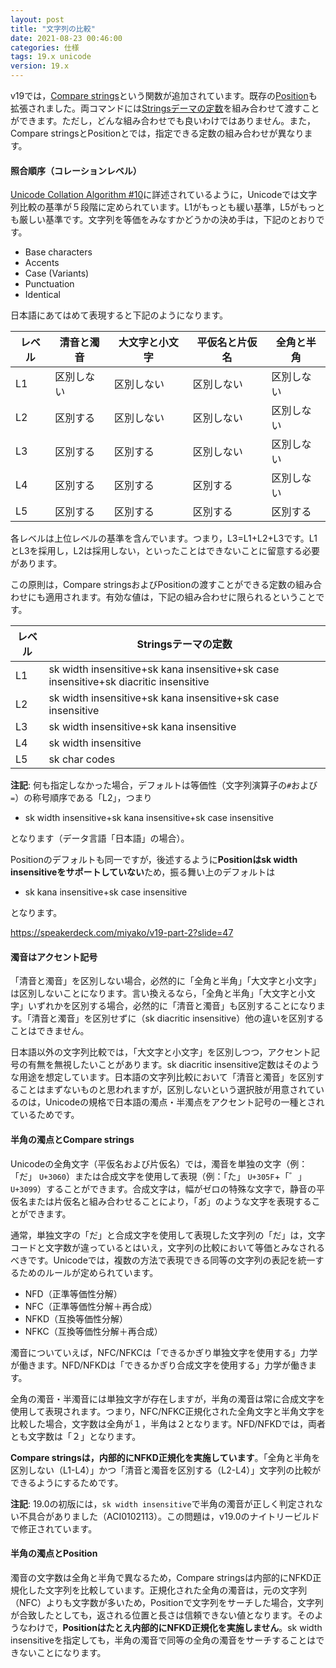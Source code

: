 ```yaml
---
layout: post
title: "文字列の比較"
date: 2021-08-23 00:46:00
categories: 仕様 
tags: 19.x unicode
version: 19.x
---
```


v19では，[Compare strings](https://doc.4d.com/4Dv19/4D/19/Compare-strings.301-5392237.ja.html)という関数が追加されています。既存の[Position](https://doc.4d.com/4Dv19/4D/19/Position.301-5392252.ja.html)も拡張されました。両コマンドには[Stringsデーマの定数](https://doc.4d.com/4Dv19/4D/19/Strings.302-5393273.ja.html)を組み合わせて渡すことができます。ただし，どんな組み合わせでも良いわけではありません。また，Compare stringsとPositionとでは，指定できる定数の組み合わせが異なります。

#### 照合順序（コレーションレベル）

[Unicode Collation Algorithm #10](https://unicode.org/reports/tr10/)に詳述されているように，Unicodeでは文字列比較の基準が５段階に定められています。L1がもっとも緩い基準，L5がもっとも厳しい基準です。文字列を等価をみなすかどうかの決め手は，下記のとおりです。

* Base characters
* Accents
* Case (Variants)
* Punctuation
* Identical

日本語にあてはめて表現すると下記のようになります。

| レベル | 清音と濁音 | 大文字と小文字 | 平仮名と片仮名 | 全角と半角 | 
| ---- | ---- | ---- | ---- | ---- |
|  L1  | 区別しない | 区別しない | 区別しない | 区別しない | 
|  L2  | 区別する | 区別しない | 区別しない | 区別しない | 
|  L3  | 区別する | 区別する | 区別しない | 区別しない | 
|  L4  | 区別する | 区別する | 区別する | 区別しない | 
|  L5  | 区別する | 区別する | 区別する | 区別する |

各レベルは上位レベルの基準を含んでいます。つまり，L3=L1+L2+L3です。L1とL3を採用し，L2は採用しない，といったことはできないことに留意する必要があります。

この原則は，Compare stringsおよびPositionの渡すことができる定数の組み合わせにも適用されます。有効な値は，下記の組み合わせに限られるということです。

| レベル | Stringsテーマの定数 | 
| ---- | ---- |
|  L1  | sk width insensitive+sk kana insensitive+sk case insensitive+sk diacritic insensitive |
|  L2  | sk width insensitive+sk kana insensitive+sk case insensitive |
|  L3  | sk width insensitive+sk kana insensitive |
|  L4  | sk width insensitive | 
|  L5  | sk char codes | 

**注記**: 何も指定しなかった場合，デフォルトは等価性（文字列演算子の`#`および`=`）の称号順序である「L2」，つまり

* sk width insensitive+sk kana insensitive+sk case insensitive 

となります（データ言語「日本語」の場合）。

Positionのデフォルトも同一ですが，後述するように**Positionはsk width insensitiveをサポートしていない**ため，振る舞い上のデフォルトは

* sk kana insensitive+sk case insensitive 

となります。

https://speakerdeck.com/miyako/v19-part-2?slide=47

#### 濁音はアクセント記号

「清音と濁音」を区別しない場合，必然的に「全角と半角」「大文字と小文字」は区別しないことになります。言い換えるなら，「全角と半角」「大文字と小文字」いずれかを区別する場合，必然的に「清音と濁音」も区別することになります。「清音と濁音」を区別せずに（sk diacritic insensitive）他の違いを区別することはできません。

日本語以外の文字列比較では，「大文字と小文字」を区別しつつ，アクセント記号の有無を無視したいことがあります。sk diacritic insensitive定数はそのような用途を想定しています。日本語の文字列比較において「清音と濁音」を区別することはまずないものと思われますが，区別しないという選択肢が用意されているのは，Unicodeの規格で日本語の濁点・半濁点をアクセント記号の一種とされているためです。

#### 半角の濁点とCompare strings

Unicodeの全角文字（平仮名および片仮名）では，濁音を単独の文字（例：「だ」 `U+3060`）または合成文字を使用して表現（例：「た」 `U+305F`+「゛」`U+3099`）することができます。合成文字は，幅がゼロの特殊な文字で，静音の平仮名または片仮名と組み合わせることにより，「あ゙」のような文字を表現することができます。

通常，単独文字の「だ」と合成文字を使用して表現した文字列の「だ」は，文字コードと文字数が違っているとはいえ，文字列の比較において等価とみなされるべきです。Unicodeでは，複数の方法で表現できる同等の文字列の表記を統一するためのルールが定められています。

* NFD（正準等価性分解）
* NFC（正準等価性分解＋再合成）
* NFKD（互換等価性分解）
* NFKC（互換等価性分解＋再合成）

濁音についていえば，NFC/NFKCは「できるかぎり単独文字を使用する」力学が働きます。NFD/NFKDは「できるかぎり合成文字を使用する」力学が働きます。

全角の濁音・半濁音には単独文字が存在しますが，半角の濁音は常に合成文字を使用して表現されます。つまり，NFC/NFKC正規化された全角文字と半角文字を比較した場合，文字数は全角が１，半角は２となります。NFD/NFKDでは，両者とも文字数は「２」となります。

**Compare stringsは，内部的にNFKD正規化を実施しています**。「全角と半角を区別しない（L1-L4）」かつ「清音と濁音を区別する（L2-L4）」文字列の比較ができるようにするためです。

**注記**: 19.0の初版には，`sk width insensitive`で半角の濁音が正しく判定されない不具合がありました（ACI0102113）。この問題は，v19.0のナイトリービルドで修正されています。

#### 半角の濁点とPosition

濁音の文字数は全角と半角で異なるため，Compare stringsは内部的にNFKD正規化した文字列を比較しています。正規化された全角の濁音は，元の文字列（NFC）よりも文字数が多いため，Positionで文字列をサーチした場合，文字列が合致したとしても，返される位置と長さは信頼できない値となります。そのようなわけで，**Positionはたとえ内部的にNFKD正規化を実施しません**。sk width insensitiveを指定しても，半角の濁音で同等の全角の濁音をサーチすることはできないことになります。
